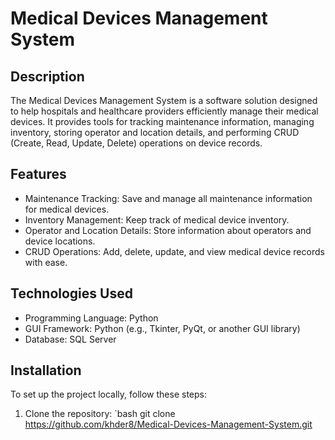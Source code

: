 # Medical Devices Management System

## Description
The Medical Devices Management System is a software solution designed to help hospitals and healthcare providers efficiently manage their medical devices. It provides tools for tracking maintenance information, managing inventory, storing operator and location details, and performing CRUD (Create, Read, Update, Delete) operations on device records.

## Features
- Maintenance Tracking: Save and manage all maintenance information for medical devices.
- Inventory Management: Keep track of medical device inventory.
- Operator and Location Details: Store information about operators and device locations.
- CRUD Operations: Add, delete, update, and view medical device records with ease.

## Technologies Used
- Programming Language: Python
- GUI Framework: Python (e.g., Tkinter, PyQt, or another GUI library)
- Database: SQL Server

## Installation
To set up the project locally, follow these steps:

1. Clone the repository:
   `bash
   git clone https://github.com/khder8/Medical-Devices-Management-System.git
